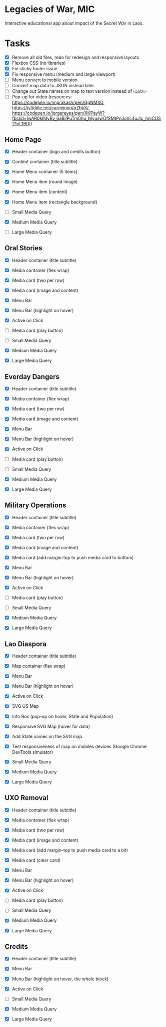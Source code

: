 # Legacies of War, MIC

Interactive educational app about impact of the Secret War in Laos.

# Tasks

- [x] Remove all old files, redo for redesign and responsive layouts
- [x] Flexbox CSS (no libraries)
- [x] Fix sticky footer issue
- [x] Fix responsive menu (medium and large viewport)
- [ ] Menu convert to mobile version
- [ ] Convert map data to JSON instead later
- [ ] Change out State names on map to text version instead of `<path>`
- [ ] Pop-up for video (resources: https://codepen.io/imprakash/pen/GgNMXO, https://jsfiddle.net/carmijoon/pZbkX/, https://codepen.io/jorgereyes/pen/XKPayW?fbclid=IwAR0klMvBv_6aBilPuTm0hu_MyuswOfSMtPnJoVc4uJic_hniCUS21eL1BDI)

## Home Page

- [x] Header container (logo and credits button)
- [x] Content container (title subtitle)
- [x] Home Menu container (5 items)
- [x] Home Menu item (round image)
- [x] Home Menu item (content)
- [x] Home Menu item (rectangle background)

- [ ] Small Media Query
- [x] Medium Media Query
- [ ] Large Media Query

## Oral Stories

- [x] Header container (title subtitle)
- [x] Media container (flex wrap)
- [x] Media card (two per row)
- [x] Media card (image and content)
- [x] Menu Bar
- [x] Menu Bar (highlight on hover)
- [x] Active on Click
- [ ] Media card (play button)

- [ ] Small Media Query
- [x] Medium Media Query
- [x] Large Media Query

## Everday Dangers

- [x] Header container (title subtitle)
- [x] Media container (flex wrap)
- [x] Media card (two per row)
- [x] Media card (image and content)
- [x] Menu Bar
- [x] Menu Bar (highlight on hover)
- [x] Active on Click
- [ ] Media card (play button)

- [ ] Small Media Query
- [x] Medium Media Query
- [x] Large Media Query

## Military Operations

- [x] Header container (title subtitle)
- [x] Media container (flex wrap)
- [x] Media card (two per row)
- [x] Media card (image and content)
- [x] Media card (add margin-top to push media card to bottom)
- [x] Menu Bar
- [x] Menu Bar (highlight on hover)
- [x] Active on Click
- [ ] Media card (play button)

- [ ] Small Media Query
- [x] Medium Media Query
- [x] Large Media Query

## Lao Diaspora

- [x] Header container (title subtitle)
- [x] Map container (flex wrap)
- [x] Menu Bar
- [x] Menu Bar (highlight on hover)
- [x] Active on Click
- [x] SVG US Map
- [x] Info Box (pop-up on hover, State and Population)
- [x] Responsive SVG Map (hover for data)
- [x] Add State names on the SVG map
- [x] Test responsiveness of map on mobiles devices (Google Chrome DevTools simulator)

- [x] Small Media Query
- [x] Medium Media Query
- [x] Large Media Query

## UXO Removal

- [x] Header container (title subtitle)
- [x] Media container (flex wrap)
- [x] Media card (two per row)
- [x] Media card (image and content)
- [x] Media card (add margin-top to push media card to a bit)
- [x] Media card (clear card)
- [x] Menu Bar
- [x] Menu Bar (highlight on hover)
- [x] Active on Click
- [ ] Media card (play button)

- [ ] Small Media Query
- [x] Medium Media Query
- [x] Large Media Query

## Credits

- [x] Header container (title subtitle)
- [x] Menu Bar
- [x] Menu Bar (highlight on hover, the whole block)
- [x] Active on Click

- [ ] Small Media Query
- [x] Medium Media Query
- [x] Large Media Query